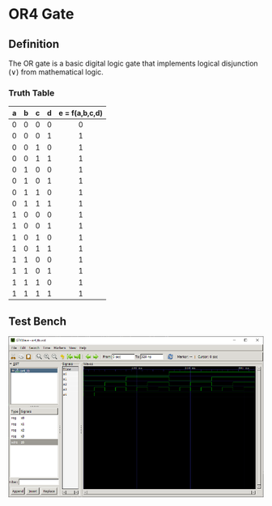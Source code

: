 # OR4 Gate

## Definition
The OR gate is a basic digital logic gate that implements logical disjunction (∨) from mathematical logic. 

### Truth Table
|a | b | c | d | e = f(a,b,c,d)|
|:---:|:---:|:---:|:---:|:---:|
|0| 0| 0| 0| 0|
|0| 0| 0| 1| 1|
|0| 0| 1| 0| 1|
|0| 0| 1| 1| 1|
|0| 1| 0| 0| 1|
|0| 1| 0| 1| 1|
|0| 1| 1| 0| 1|
|0| 1| 1| 1| 1|
|1| 0| 0| 0| 1|
|1| 0| 0| 1| 1|
|1| 0| 1| 0| 1|
|1| 0| 1| 1| 1|
|1| 1| 0| 0| 1|
|1| 1| 0| 1| 1|
|1| 1| 1| 0| 1|
|1| 1| 1| 1| 1|

## Test Bench
![or4 tb](./or4_tb.png "OR4 Test Bench")
